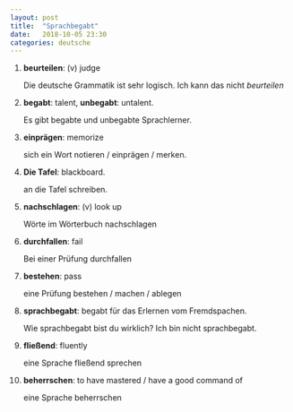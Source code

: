 ```yaml
---
layout: post
title:  "Sprachbegabt"
date:   2018-10-05 23:30
categories: deutsche
---
```


1. **beurteilen**: (v) judge

    Die deutsche Grammatik ist sehr logisch. Ich kann das nicht *beurteilen*

2. **begabt**: talent, **unbegabt**: untalent.

    Es gibt begabte und unbegabte Sprachlerner.

3. **einprägen**: memorize

    sich ein Wort notieren / einprägen / merken.

4. **Die Tafel**: blackboard.

    an die Tafel schreiben.

5. **nachschlagen**: (v) look up

    Wörte im Wörterbuch nachschlagen

6. **durchfallen**: fail

    Bei einer Prüfung durchfallen

7. **bestehen**: pass

    eine Prüfung bestehen / machen / ablegen

8. **sprachbegabt**: begabt für das Erlernen vom Fremdspachen.

    Wie sprachbegabt bist du wirklich?
    Ich bin nicht sprachbegabt.

9. **fließend**: fluently

    eine Sprache fließend sprechen

10. **beherrschen**: to have mastered / have a good command of

    eine Sprache beherrschen



